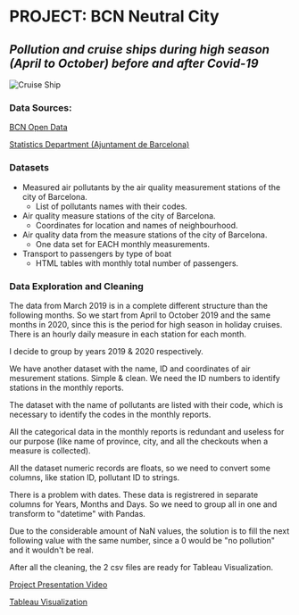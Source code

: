 # PROJECT: BCN Neutral City

## *Pollution and cruise ships during high season (April to October) before and after Covid-19*

![Cruise Ship](https://3.bp.blogspot.com/-JwPjW6adyA8/TpV6iUW3MxI/AAAAAAAACtQ/nARzrLiAaNc/s1600/bcn+city+of+ships+1.10.11.jpeg)

### Data Sources:
[BCN Open Data](https://opendata-ajuntament.barcelona.cat/en)

[Statistics Department (Ajuntament de Barcelona)](https://www.bcn.cat/estadistica/angles/index.htm)

### Datasets

* Measured air pollutants by the air quality measurement stations of the city of Barcelona.
    * List of pollutants names with their codes.
* Air quality measure stations of the city of Barcelona.
    * Coordinates for location and names of neighbourhood.
* Air quality data from the measure stations of the city of Barcelona.
    * One data set for EACH monthly measurements.
* Transport to passengers by type of boat
   * HTML tables with monthly total number of passengers.

### Data Exploration and Cleaning

The data from March 2019 is in a complete different structure than the following months.
So we start from April to October 2019 and the same months in 2020, since this is the period for high season in holiday cruises. There is an hourly daily measure in each station for each month.

I decide to group by years 2019 & 2020 respectively.

We have another dataset with the name, ID and coordinates of air mesurement stations. Simple & clean. We need the ID numbers to identify stations in the monthly reports.

The dataset with the name of pollutants are listed with their code, which is necessary to identify the codes in the monthly reports.

All the categorical data in the monthly reports is redundant and useless for our purpose (like name of province, city, and all the checkouts when a measure is collected).

All the dataset numeric records are floats, so we need to convert some columns, like station ID, pollutant ID to strings.

There is a problem with dates. These data is registrered in separate columns for Years, Months and Days. So we need to group all in one and transform to "datetime" with Pandas.

Due to the considerable amount of NaN values, the solution is to fill the next following value with the same number, since a 0 would be "no pollution" and it wouldn't be real.

After all the cleaning, the 2 csv files are ready for Tableau Visualization.

[Project Presentation Video](https://ja.cat/dataviz_project_susanna) 

[Tableau Visualization](https://public.tableau.com/views/AirQualityinTouristicHighSeason2019-2020/Story1?:language=en-US&:display_count=n&:origin=viz_share_link)

